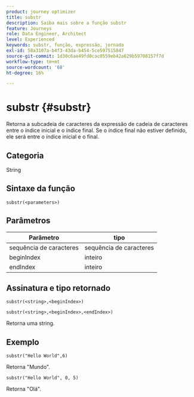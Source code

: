 ```yaml
---
product: journey optimizer
title: substr
description: Saiba mais sobre a função substr
feature: Journeys
role: Data Engineer, Architect
level: Experienced
keywords: substr, função, expressão, jornada
exl-id: 58a3107a-b4f3-43da-b454-5ce597515847
source-git-commit: 1d30c6ae49fd0cac0559eb42a629b59708157f7d
workflow-type: tm+mt
source-wordcount: '68'
ht-degree: 16%

---
```


# substr {#substr}

Retorna a subcadeia de caracteres da expressão de cadeia de caracteres entre o índice inicial e o índice final. Se o índice final não estiver definido, ele será entre o índice inicial e o final.

## Categoria

String

## Sintaxe da função

`substr(<parameters>)`

## Parâmetros

| Parâmetro | tipo |
|-------------|----------|
| sequência de caracteres | sequência de caracteres |
| beginIndex | inteiro |
| endIndex | inteiro |

## Assinatura e tipo retornado

`substr(<string>,<beginIndex>)`

`substr(<string>,<beginIndex>,<endIndex>)`

Retorna uma string.

## Exemplo

`substr("Hello World",6)`

Retorna &quot;Mundo&quot;.

`substr("Hello World", 0, 5)`

Retorna &quot;Olá&quot;.

